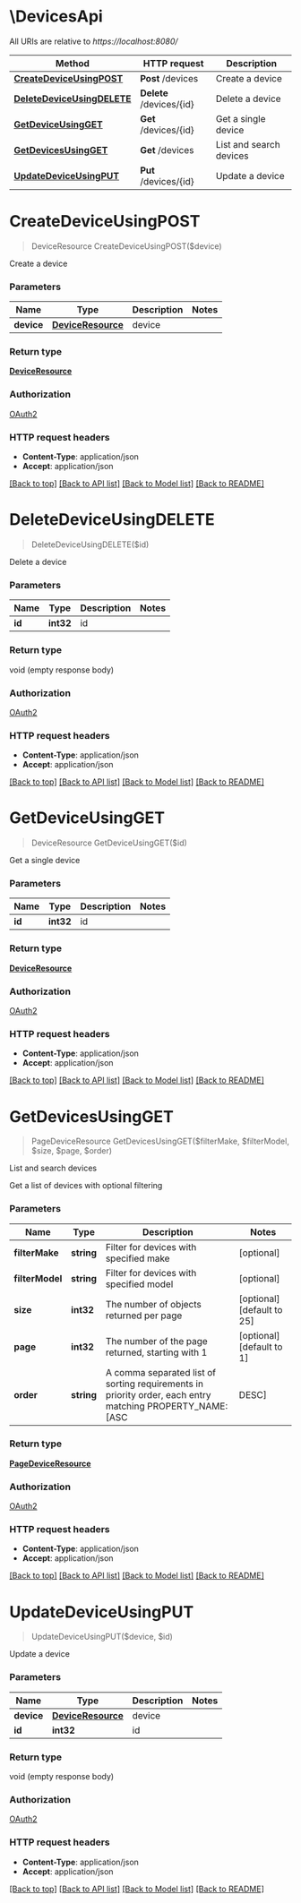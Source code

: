 # \DevicesApi

All URIs are relative to *https://localhost:8080/*

Method | HTTP request | Description
------------- | ------------- | -------------
[**CreateDeviceUsingPOST**](DevicesApi.md#CreateDeviceUsingPOST) | **Post** /devices | Create a device
[**DeleteDeviceUsingDELETE**](DevicesApi.md#DeleteDeviceUsingDELETE) | **Delete** /devices/{id} | Delete a device
[**GetDeviceUsingGET**](DevicesApi.md#GetDeviceUsingGET) | **Get** /devices/{id} | Get a single device
[**GetDevicesUsingGET**](DevicesApi.md#GetDevicesUsingGET) | **Get** /devices | List and search devices
[**UpdateDeviceUsingPUT**](DevicesApi.md#UpdateDeviceUsingPUT) | **Put** /devices/{id} | Update a device


# **CreateDeviceUsingPOST**
> DeviceResource CreateDeviceUsingPOST($device)

Create a device


### Parameters

Name | Type | Description  | Notes
------------- | ------------- | ------------- | -------------
 **device** | [**DeviceResource**](DeviceResource.md)| device | 

### Return type

[**DeviceResource**](DeviceResource.md)

### Authorization

[OAuth2](../README.md#OAuth2)

### HTTP request headers

 - **Content-Type**: application/json
 - **Accept**: application/json

[[Back to top]](#) [[Back to API list]](../README.md#documentation-for-api-endpoints) [[Back to Model list]](../README.md#documentation-for-models) [[Back to README]](../README.md)

# **DeleteDeviceUsingDELETE**
> DeleteDeviceUsingDELETE($id)

Delete a device


### Parameters

Name | Type | Description  | Notes
------------- | ------------- | ------------- | -------------
 **id** | **int32**| id | 

### Return type

void (empty response body)

### Authorization

[OAuth2](../README.md#OAuth2)

### HTTP request headers

 - **Content-Type**: application/json
 - **Accept**: application/json

[[Back to top]](#) [[Back to API list]](../README.md#documentation-for-api-endpoints) [[Back to Model list]](../README.md#documentation-for-models) [[Back to README]](../README.md)

# **GetDeviceUsingGET**
> DeviceResource GetDeviceUsingGET($id)

Get a single device


### Parameters

Name | Type | Description  | Notes
------------- | ------------- | ------------- | -------------
 **id** | **int32**| id | 

### Return type

[**DeviceResource**](DeviceResource.md)

### Authorization

[OAuth2](../README.md#OAuth2)

### HTTP request headers

 - **Content-Type**: application/json
 - **Accept**: application/json

[[Back to top]](#) [[Back to API list]](../README.md#documentation-for-api-endpoints) [[Back to Model list]](../README.md#documentation-for-models) [[Back to README]](../README.md)

# **GetDevicesUsingGET**
> PageDeviceResource GetDevicesUsingGET($filterMake, $filterModel, $size, $page, $order)

List and search devices

Get a list of devices with optional filtering


### Parameters

Name | Type | Description  | Notes
------------- | ------------- | ------------- | -------------
 **filterMake** | **string**| Filter for devices with specified make | [optional] 
 **filterModel** | **string**| Filter for devices with specified model | [optional] 
 **size** | **int32**| The number of objects returned per page | [optional] [default to 25]
 **page** | **int32**| The number of the page returned, starting with 1 | [optional] [default to 1]
 **order** | **string**| A comma separated list of sorting requirements in priority order, each entry matching PROPERTY_NAME:[ASC|DESC] | [optional] [default to id:ASC]

### Return type

[**PageDeviceResource**](Page«DeviceResource».md)

### Authorization

[OAuth2](../README.md#OAuth2)

### HTTP request headers

 - **Content-Type**: application/json
 - **Accept**: application/json

[[Back to top]](#) [[Back to API list]](../README.md#documentation-for-api-endpoints) [[Back to Model list]](../README.md#documentation-for-models) [[Back to README]](../README.md)

# **UpdateDeviceUsingPUT**
> UpdateDeviceUsingPUT($device, $id)

Update a device


### Parameters

Name | Type | Description  | Notes
------------- | ------------- | ------------- | -------------
 **device** | [**DeviceResource**](DeviceResource.md)| device | 
 **id** | **int32**| id | 

### Return type

void (empty response body)

### Authorization

[OAuth2](../README.md#OAuth2)

### HTTP request headers

 - **Content-Type**: application/json
 - **Accept**: application/json

[[Back to top]](#) [[Back to API list]](../README.md#documentation-for-api-endpoints) [[Back to Model list]](../README.md#documentation-for-models) [[Back to README]](../README.md)

